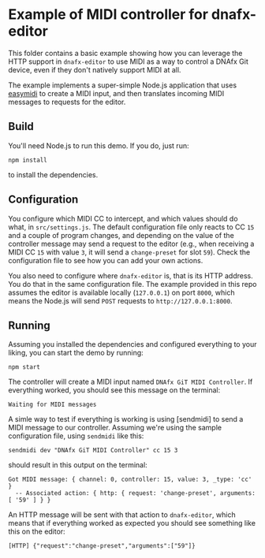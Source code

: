 Example of MIDI controller for dnafx-editor
===========================================

This folder contains a basic example showing how you can leverage the HTTP support in `dnafx-editor` to use MIDI as a way to control a DNAfx Git device, even if they don't natively support MIDI at all.

The example implements a super-simple Node.js application that uses [easymidi](https://www.npmjs.com/package/easymidi) to create a MIDI input, and then translates incoming MIDI messages to requests for the editor.

## Build

You'll need Node.js to run this demo. If you do, just run:

	npm install

to install the dependencies.

## Configuration

You configure which MIDI CC to intercept, and which values should do what, in `src/settings.js`. The default configuration file only reacts to CC `15` and a couple of program changes, and depending on the value of the controller message may send a request to the editor (e.g., when receiving a MIDI CC `15` with value `3`, it will send a `change-preset` for slot `59`). Check the configuration file to see how you can add your own actions.

You also need to configure where `dnafx-editor` is, that is its HTTP address. You do that in the same configuration file. The example provided in this repo assumes the editor is available locally (`127.0.0.1`) on port `8000`, which means the Node.js will send `POST` requests to `http://127.0.0.1:8000`.

## Running

Assuming you installed the dependencies and configured everything to your liking, you can start the demo by running:

	npm start

The controller will create a MIDI input named `DNAfx GiT MIDI Controller`. If everything worked, you should see this message on the terminal:

	Waiting for MIDI messages

A simle way to test if everything is working is using [sendmidi] to send a MIDI message to our controller. Assuming we're using the sample configuration file, using `sendmidi` like this:

	sendmidi dev "DNAfx GiT MIDI Controller" cc 15 3

should result in this output on the terminal:

	Got MIDI message: { channel: 0, controller: 15, value: 3, _type: 'cc' }
	  -- Associated action: { http: { request: 'change-preset', arguments: [ '59' ] } }

An HTTP message will be sent with that action to `dnafx-editor`, which means that if everything worked as expected you should see something like this on the editor:

	[HTTP] {"request":"change-preset","arguments":["59"]}
